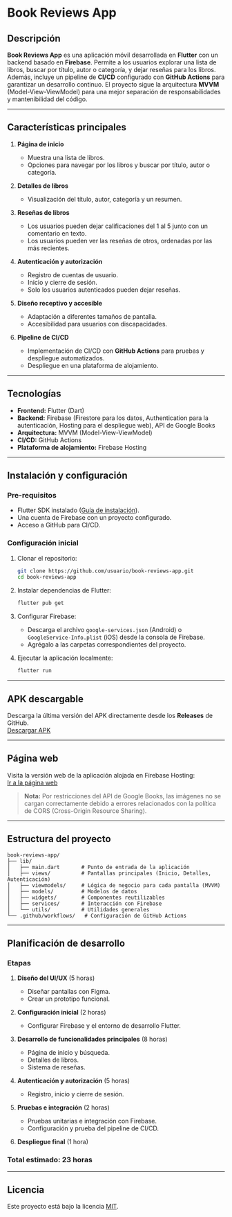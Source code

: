 # Book Reviews App

## Descripción
**Book Reviews App** es una aplicación móvil desarrollada en **Flutter** con un backend basado en **Firebase**. Permite a los usuarios explorar una lista de libros, buscar por título, autor o categoría, y dejar reseñas para los libros. Además, incluye un pipeline de **CI/CD** configurado con **GitHub Actions** para garantizar un desarrollo continuo. El proyecto sigue la arquitectura **MVVM** (Model-View-ViewModel) para una mejor separación de responsabilidades y mantenibilidad del código.

---

## Características principales

1. **Página de inicio**
   - Muestra una lista de libros.
   - Opciones para navegar por los libros y buscar por título, autor o categoría.

2. **Detalles de libros**
   - Visualización del título, autor, categoría y un resumen.

3. **Reseñas de libros**
   - Los usuarios pueden dejar calificaciones del 1 al 5 junto con un comentario en texto.
   - Los usuarios pueden ver las reseñas de otros, ordenadas por las más recientes.

4. **Autenticación y autorización**
   - Registro de cuentas de usuario.
   - Inicio y cierre de sesión.
   - Solo los usuarios autenticados pueden dejar reseñas.

5. **Diseño receptivo y accesible**
   - Adaptación a diferentes tamaños de pantalla.
   - Accesibilidad para usuarios con discapacidades.

6. **Pipeline de CI/CD**
   - Implementación de CI/CD con **GitHub Actions** para pruebas y despliegue automatizados.
   - Despliegue en una plataforma de alojamiento.

---

## Tecnologías

- **Frontend:** Flutter (Dart)
- **Backend:** Firebase (Firestore para los datos, Authentication para la autenticación, Hosting para el despliegue web), API de Google Books
- **Arquitectura:** MVVM (Model-View-ViewModel)
- **CI/CD:** GitHub Actions
- **Plataforma de alojamiento:** Firebase Hosting

---

## Instalación y configuración

### Pre-requisitos
- Flutter SDK instalado ([Guía de instalación](https://docs.flutter.dev/get-started/install)).
- Una cuenta de Firebase con un proyecto configurado.
- Acceso a GitHub para CI/CD.

### Configuración inicial
1. Clonar el repositorio:
   ```bash
   git clone https://github.com/usuario/book-reviews-app.git
   cd book-reviews-app
   ```

2. Instalar dependencias de Flutter:
   ```bash
   flutter pub get
   ```

3. Configurar Firebase:
   - Descarga el archivo `google-services.json` (Android) o `GoogleService-Info.plist` (iOS) desde la consola de Firebase.
   - Agrégalo a las carpetas correspondientes del proyecto.

4. Ejecutar la aplicación localmente:
   ```bash
   flutter run
   ```

---

## APK descargable

Descarga la última versión del APK directamente desde los **Releases** de GitHub.  
[Descargar APK](https://github.com/usuario/book-reviews-app/releases/latest)

---

## Página web

Visita la versión web de la aplicación alojada en Firebase Hosting:  
[Ir a la página web](https://book-reviews-app-f205e.web.app)

> **Nota:** Por restricciones del API de Google Books, las imágenes no se cargan correctamente debido a errores relacionados con la política de CORS (Cross-Origin Resource Sharing).

---

## Estructura del proyecto

```
book-reviews-app/
├── lib/
│   ├── main.dart       # Punto de entrada de la aplicación
│   ├── views/          # Pantallas principales (Inicio, Detalles, Autenticación)
│   ├── viewmodels/     # Lógica de negocio para cada pantalla (MVVM)
│   ├── models/         # Modelos de datos
│   ├── widgets/        # Componentes reutilizables
│   ├── services/       # Interacción con Firebase
│   └── utils/          # Utilidades generales
└── .github/workflows/   # Configuración de GitHub Actions
```

---

## Planificación de desarrollo

### Etapas
1. **Diseño del UI/UX** (5 horas)
   - Diseñar pantallas con Figma.
   - Crear un prototipo funcional.

2. **Configuración inicial** (2 horas)
   - Configurar Firebase y el entorno de desarrollo Flutter.

3. **Desarrollo de funcionalidades principales** (8 horas)
   - Página de inicio y búsqueda.
   - Detalles de libros.
   - Sistema de reseñas.

4. **Autenticación y autorización** (5 horas)
   - Registro, inicio y cierre de sesión.

5. **Pruebas e integración** (2 horas)
   - Pruebas unitarias e integración con Firebase.
   - Configuración y prueba del pipeline de CI/CD.

6. **Despliegue final** (1 hora)

### Total estimado: 23 horas

---

## Licencia
Este proyecto está bajo la licencia [MIT](LICENSE).
